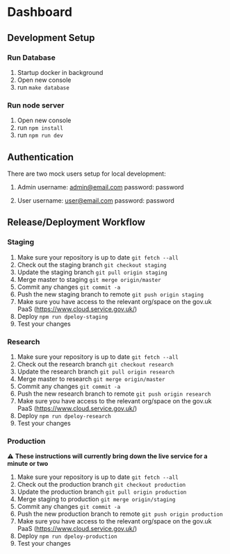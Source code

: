# Dashboard

## Development Setup

### Run Database
1. Startup docker in background
2. Open new console
3. run `make database`

### Run node server
1. Open new console
2. run `npm install`
3. run `npm run dev`

## Authentication

There are two mock users setup for local development:
1. Admin
username: admin@email.com
password: password

2. User
username: user@email.com
password: password

## Release/Deployment Workflow

### Staging
1. Make sure your repository is up to date `git fetch --all`
2. Check out the staging branch `git checkout staging`
3. Update the staging branch `git pull origin staging`
4. Merge master to staging `git merge origin/master`
5. Commit any changes `git commit -a`
6. Push the new staging branch to remote `git push origin staging`
7. Make sure you have access to the relevant org/space on the gov.uk PaaS (https://www.cloud.service.gov.uk/)
8. Deploy `npm run dpeloy-staging`
9. Test your changes

### Research
1. Make sure your repository is up to date `git fetch --all`
2. Check out the research branch `git checkout research`
3. Update the research branch `git pull origin research`
4. Merge master to research `git merge origin/master`
5. Commit any changes `git commit -a`
6. Push the new research branch to remote `git push origin research`
7. Make sure you have access to the relevant org/space on the gov.uk PaaS (https://www.cloud.service.gov.uk/)
8. Deploy `npm run dpeloy-research`
9. Test your changes

### Production
:warning: **These instructions will currently bring down the live service for a minute or two**
1. Make sure your repository is up to date `git fetch --all`
2. Check out the production branch `git checkout production`
3. Update the production branch `git pull origin production`
4. Merge staging to production `git merge origin/staging`
5. Commit any changes `git commit -a`
6. Push the new production branch to remote `git push origin production`
7. Make sure you have access to the relevant org/space on the gov.uk PaaS (https://www.cloud.service.gov.uk/)
8. Deploy `npm run dpeloy-production`
9. Test your changes
